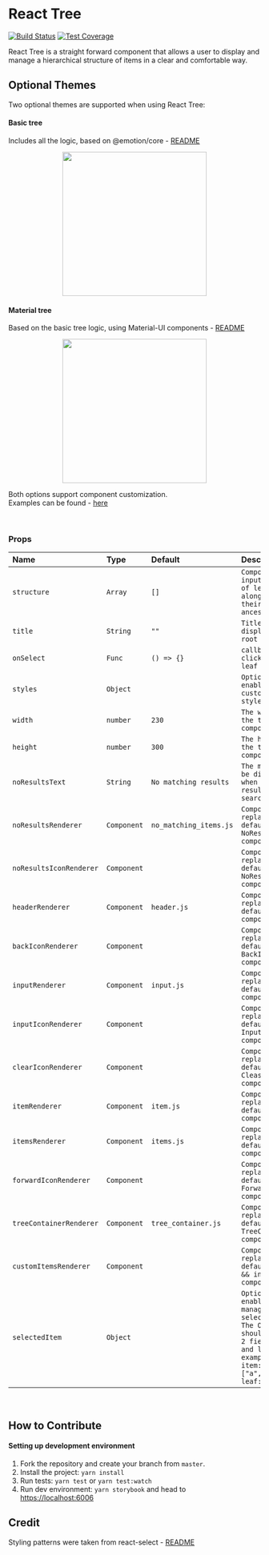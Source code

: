 # React Tree

[![Build Status](https://travis-ci.org/kenshoo/react-tree.svg?branch=master)](https://travis-ci.org/kenshoo/react-tree)
[![Test Coverage](https://api.codeclimate.com/v1/badges/7b44acc9042c5ee410a8/test_coverage)](https://codeclimate.com/github/kenshoo/react-tree/test_coverage)

React Tree is a straight forward component that allows a user to display and manage a hierarchical structure of items in a clear and comfortable way.

 ## Optional Themes
 
Two optional themes are supported when using React Tree:
 #### Basic tree
 Includes all the logic, based on @emotion/core - [README](https://github.com/kenshoo/react-tree/blob/master/packages/core/README.md)

  <p align="center">
      <img src="https://grid.kenshoo.com/resources-frontend/latest/react-tree/core/demo.gif" width="288"/>
  </p>
  
 #### Material tree 
 Based on the basic tree logic, using Material-UI components - [README](https://github.com/kenshoo/react-tree/blob/master/packages/material_tree/README.md)

  <p align="center">
      <img src="https://grid.kenshoo.com/resources-frontend/latest/react-tree/material/demo.gif" width="288" />
  </p>

Both options support component customization. <br/>
Examples can be found - [here](https://github.com/kenshoo/react-tree/blob/master/packages/docs/stories/core.stories.js)

<br/>

### Props
<!-- props-table-start -->
| Name                   | Type        | Default                | Description                                                     |
| :------------------    | :---------- | :--------------------- | :-------------------------------------------------------------- |
| `structure`            | `Array`     | `[]`                   | `Component input - array of leaves along with their ancestors`  |
| `title`                | `String`    | `""`                   | `Title to be displayed on root mode`                            |
| `onSelect`             | `Func`      | `() => {}`             | `callback when clicking a leaf`                                 |
| `styles`               | `Object`    |                        | `Optional - enables customized styles`                          |
| `width`                | `number`    | `230 `                 | `The width of the tree component`                               |
| `height`               | `number`    | `300 `                 | `The height of the tree component`                              |
| `noResultsText`        | `String`    | `No matching results`  | `The message to be displayed when having no results on searching`                  |
| `noResultsRenderer`    | `Component` | `no_matching_items.js` | `Component to replace the default NoResults component. `        |
| `noResultsIconRenderer`| `Component` |                        | `Component to replace the default NoResultsIcon component.`     |
| `headerRenderer`       | `Component` | `header.js`            | `Component to replace the default Header component.`            |
| `backIconRenderer`     | `Component` |                       | `Component to replace the default BackIcon component. `          |
| `inputRenderer`        | `Component` | `input.js️`             | `Component to replace the default Input component. `            |
| `inputIconRenderer`    | `Component` |                        | `Component to replace the default InputIcon component. `        |
| `clearIconRenderer`    | `Component` |                        | `Component to replace the default CleaseIcon component. `       |
| `itemRenderer`         | `Component` | `item.js️`              | `Component to replace the default Item component. `             |
| `itemsRenderer`        | `Component` | `items.js`             | `Component to replace the default Items component. `            |
| `forwardIconRenderer`  | `Component` |                        | `Component to replace the default ForwardIcon component. `      |
| `treeContainerRenderer`| `Component` | `tree_container.js`    | `Component to replace the default TreeContainer component. `    |
| `customItemsRenderer ` | `Component` |                        | `Component to replace the default Items && inner Item component.`|
| `selectedItem`         | `Object`    |                        | `Optional - enables managing selected item. The Object should contain 2 fields: item and leaf, for example: { item: ["a","b","c"], leaf: "c" }`                              |
<!-- props-table-end -->
<br/>

## How to Contribute

#### Setting up development environment

1. Fork the repository and create your branch from `master`.
2. Install the project: `yarn install`
3. Run tests: `yarn test` or `yarn test:watch`
4. Run dev environment: `yarn storybook` and head to [https://localhost:6006](https://localhost:6006)

## Credit

Styling patterns were taken from react-select - [README](https://github.com/JedWatson/react-select/blob/master/README.md)

